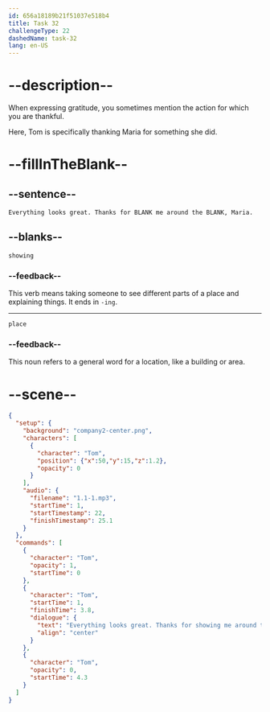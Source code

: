 ```yaml
---
id: 656a18189b21f51037e518b4
title: Task 32
challengeType: 22
dashedName: task-32
lang: en-US
---
```


<!--
AUDIO REFERENCE:
Tom: Everything looks great. Thanks for showing me around the place, Maria.
-->

# --description--

When expressing gratitude, you sometimes mention the action for which you are thankful.

Here, Tom is specifically thanking Maria for something she did.

# --fillInTheBlank--

## --sentence--

`Everything looks great. Thanks for BLANK me around the BLANK, Maria.`

## --blanks--

`showing`

### --feedback--

This verb means taking someone to see different parts of a place and explaining things. It ends in `-ing`.

---

`place`

### --feedback--

This noun refers to a general word for a location, like a building or area.

# --scene--

```json
{
  "setup": {
    "background": "company2-center.png",
    "characters": [
      {
        "character": "Tom",
        "position": {"x":50,"y":15,"z":1.2},
        "opacity": 0
      }
    ],
    "audio": {
      "filename": "1.1-1.mp3",
      "startTime": 1,
      "startTimestamp": 22,
      "finishTimestamp": 25.1
    }
  },
  "commands": [
    {
      "character": "Tom",
      "opacity": 1,
      "startTime": 0
    },
    {
      "character": "Tom",
      "startTime": 1,
      "finishTime": 3.8,
      "dialogue": {
        "text": "Everything looks great. Thanks for showing me around the place, Maria.",
        "align": "center"
      }
    },
    {
      "character": "Tom",
      "opacity": 0,
      "startTime": 4.3
    }
  ]
}
```
